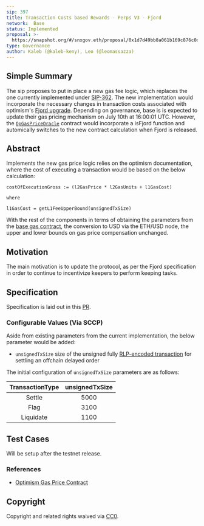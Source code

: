 ```yaml
---
sip: 397
title: Transaction Costs based Rewards - Perps V3 - Fjord
network:  Base
status: Implemented
proposal: >-
  https://snapshot.org/#/snxgov.eth/proposal/0x1d7d49bb8a061b169c876c0d5cdd1ee8527dd19b1e73f320ee5f7b7b8baa4af5
type: Governance
author: Kaleb (@kaleb-keny), Leo (@leomassazza)
---
```


## Simple Summary

The sip proposes to put in place a new gas fee logic, which replaces the one currently implemented under [SIP-362](https://sips.synthetix.io/sips/sip-362/). The new implementation would incorporate the necessary changes in transaction costs associated with optimism's [Fjord upgrade](https://docs.optimism.io/builders/notices/fjord-changes). Depending on governance, base is  is expected to update their gas pricing mechanism on July 10th at 16:00:01 UTC. However, the [`OpGasPriceOracle`](https://github.com/Synthetixio/synthetix-v3/blob/main/auxiliary/OpGasPriceOracle/contracts/OpGasPriceOracle.sol) contract would incorporate a isFjord function and automically switches to the new contract calculation when Fjord is released.

## Abstract

<!--A short (~200 word) description of the proposed change, the abstract should clearly describe the proposed change. This is what *will* be done if the SIP is implemented, not *why* it should be done or *how* it will be done. If the SIP proposes deploying a new contract, write, "we propose to deploy a new contract that will do x".-->

Implements the new gas price logic relies on the optimism documentation, where the cost of executing a transaction would be based on the below calculation:

```
costOfExecutionGross := (l2GasPrice * l2GasUnits + l1GasCost)

where

l1GasCost = getL1FeeUpperBound(unsignedTxSize)

```
With the rest of the components in terms of obtaining the parameters from the [base gas contract](https://basescan.org/address/0x420000000000000000000000000000000000000F), the conversion to USD via the ETH/USD node, the upper and lower bounds on gas price compensation unchanged.

## Motivation

The main motivation is to update the protocol, as per the Fjord specification in order to continue to incentivize keepers to perform keeping tasks.

## Specification

Specification is laid out in this [PR](https://github.com/Synthetixio/synthetix-v3/pull/2189).

### Configurable Values (Via SCCP)

Aside from existing parameters from the current implementation, the below parameter would be added:
- `unsignedTxSize`  size of the unsigned fully [RLP-encoded transaction](https://sepolia-optimism.etherscan.io/getRawTx?tx=0x6b614d3dd27c66b98f83055108509a8fcdaf9cc2924878345cb49ac3d91e338b) for settling an offchain delayed order

The initial configuration of `unsignedTxSize` parameters are as follows:

| **TransactionType** | **unsignedTxSize** |
|:-------------------:|:------------------:|
|        Settle       |        5000        |
|         Flag        |        3100        |
|      Liquidate      |        1100        |

## Test Cases

Will be setup after the testnet release.

### References
- [Optimism Gas Price Contract](https://vscode.blockscan.com/optimism-testnet/0xa919894851548179a0750865e7974da599c0fac7)


## Copyright

Copyright and related rights waived via [CC0](https://creativecommons.org/publicdomain/zero/1.0/).
